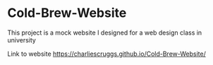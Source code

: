 # Cold-Brew-Website
This project is a mock website I designed for a web design class in university

Link to website https://charliescruggs.github.io/Cold-Brew-Website/

